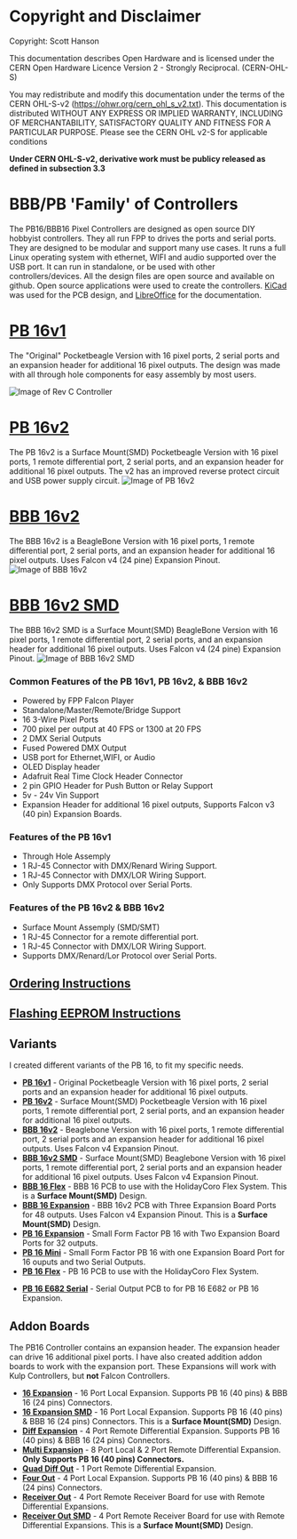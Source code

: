 # Copyright and Disclaimer
Copyright: Scott Hanson

This documentation describes Open Hardware and is licensed under the CERN Open Hardware Licence Version 2 - Strongly Reciprocal. (CERN-OHL-S)

You may redistribute and modify this documentation under the terms of the CERN OHL-S-v2 (https://ohwr.org/cern_ohl_s_v2.txt). This documentation is distributed WITHOUT ANY EXPRESS OR IMPLIED WARRANTY, INCLUDING OF MERCHANTABILITY, SATISFACTORY QUALITY AND FITNESS FOR A PARTICULAR PURPOSE. Please see the CERN OHL v2-S for applicable conditions

**Under CERN OHL-S-v2, derivative work must be publicy released as defined in subsection 3.3**

# BBB/PB 'Family' of Controllers

The PB16/BBB16 Pixel Controllers are designed as open source DIY hobbyist controllers. 
They all run FPP to drives the ports and serial ports. 
They are designed to be modular and support many use cases. It runs a full Linux operating system with ethernet, WIFI and audio supported over the USB port. It can run in standalone, or be used with other controllers/devices. All the design files are open source and available on github. Open source applications were used to create the controllers. [KiCad](http://kicad.org/) was used for the PCB design, and [LibreOffice](https://www.libreoffice.org/) for the documentation.

# [PB 16v1](PB_16v1/README.md)
The "Original" Pocketbeagle Version with 16 pixel ports, 2 serial ports and an expansion header for additional 16 pixel outputs.
The design was made with all through hole components for easy assembly by most users.

![Image of Rev C Controller](https://github.com/computergeek1507/PB_16/raw/master/PB_16_rev_C.jpg)

# [PB 16v2](PB_16v2_SMD/README.md)
The PB 16v2 is a Surface Mount(SMD) Pocketbeagle Version with 16 pixel ports, 1 remote differential port, 2 serial ports, and an expansion header for additional 16 pixel outputs. The v2 has an improved reverse protect circuit and USB power supply circuit.
![Image of PB 16v2](https://github.com/computergeek1507/PB_16/raw/master/PB_16v2_SMD/Real_PB_16v2.jpg)

# [BBB 16v2](BBB_16/README.md)
The BBB 16v2 is a BeagleBone Version with 16 pixel ports, 1 remote differential port, 2 serial ports, and an expansion header for additional 16 pixel outputs. Uses Falcon v4 (24 pine) Expansion Pinout.
![Image of BBB 16v2](https://github.com/computergeek1507/PB_16/raw/master/BBB_16/BBB_16.png)

# [BBB 16v2 SMD](BBB_16_SMD/README.md) 
The BBB 16v2 SMD is a Surface Mount(SMD) BeagleBone Version with 16 pixel ports, 1 remote differential port, 2 serial ports, and an expansion header for additional 16 pixel outputs. Uses Falcon v4 (24 pine) Expansion Pinout.
![Image of BBB 16v2 SMD](https://github.com/computergeek1507/PB_16/raw/master/BBB_16_SMD/BBB_16.png)

### Common Features of the PB 16v1, PB 16v2, & BBB 16v2
* Powered by FPP Falcon Player
* Standalone/Master/Remote/Bridge Support
* 16 3-Wire Pixel Ports
* 700 pixel per output at 40 FPS or 1300 at 20 FPS
* 2 DMX Serial Outputs
* Fused Powered DMX Output
* USB port for Ethernet,WIFI, or Audio
* OLED Display header
* Adafruit Real Time Clock Header Connector
* 2 pin GPIO Header for Push Button or Relay Support
* 5v - 24v Vin Support
* Expansion Header for additional 16 pixel outputs, Supports Falcon v3 (40 pin) Expansion Boards.

### Features of the PB 16v1
* Through Hole Assemply
* 1 RJ-45 Connector with DMX/Renard Wiring Support.
* 1 RJ-45 Connector with DMX/LOR Wiring Support.
* Only Supports DMX Protocol over Serial Ports.

### Features of the PB 16v2 & BBB 16v2
* Surface Mount Assemply (SMD/SMT)
* 1 RJ-45 Connector for a remote differential port.
* 1 RJ-45 Connector with DMX/LOR Wiring Support.
* Supports DMX/Renard/Lor Protocol over Serial Ports.

## [Ordering Instructions](https://github.com/computergeek1507/PB_16/blob/master/JLC_PCB.md)
## [Flashing EEPROM Instructions](https://github.com/computergeek1507/PB_16/blob/master/Flashing_EEPROM.md)

## Variants
I created different variants of the PB 16, to fit my specific needs.
* [**PB 16v1**](PB_16v1/README.md) - Original Pocketbeagle Version with 16 pixel ports, 2 serial ports and an expansion header for additional 16 pixel outputs.
* [**PB 16v2**](PB_16v2_SMD/README.md) - Surface Mount(SMD) Pocketbeagle Version with 16 pixel ports, 1 remote differential port, 2 serial ports, and an expansion header for additional 16 pixel outputs.
* [**BBB 16v2**](BBB_16/README.md) - Beaglebone Version with 16 pixel ports, 1 remote differential port, 2 serial ports and an expansion header for additional 16 pixel outputs. Uses Falcon v4 Expansion Pinout.
* [**BBB 16v2 SMD**](BBB_16_SMD/README.md) - Surface Mount(SMD) Beaglebone Version with 16 pixel ports, 1 remote differential port, 2 serial ports and an expansion header for additional 16 pixel outputs. Uses Falcon v4 Expansion Pinout.
* [**BBB 16 Flex**](BBB_16_Flex/README.md) - BBB 16 PCB to use with the HolidayCoro Flex System. This is a **Surface Mount(SMD)** Design.
* [**BBB 16 Expansion**](BBB_16_Expansion/README.md) - BBB 16v2 PCB with Three Expansion Board Ports for 48 outputs. Uses Falcon v4 Expansion Pinout. This is a **Surface Mount(SMD)** Design.
* [**PB 16 Expansion**](PB_16_Expansion/README.md) - Small Form Factor PB 16 with Two Expansion Board Ports for 32 outputs.
* [**PB 16 Mini**](PB_16_Mini/README.md) - Small Form Factor PB 16 with one Expansion Board Port for 16 ouputs and two Serial Outputs.
* [**PB 16 Flex**](PB_16_Flex/README.md) - PB 16 PCB to use with the HolidayCoro Flex System.
<!--- * [**PB 16 E682**](PB_16_E682/README.md) - Adapter PCB to use a Pocketbeagle with a Sandevice E682. (This is a proof of concept, not designed for extended use)-->
* [**PB 16 E682 Serial**](PB_16_E682_Serial/README.md) - Serial Output PCB to for PB 16 E682 or PB 16 Expansion.

## Addon Boards

The PB16 Controller contains an expansion header. The expansion header can drive 16 additional pixel ports. I have also created addition addon boards to work with the expansion port. These Expansions will work with Kulp Controllers, but **not** Falcon Controllers.

* [**16 Expansion**](16_Expansion/README.md) - 16 Port Local Expansion. Supports PB 16 (40 pins) & BBB 16 (24 pins) Connectors.
* [**16 Expansion SMD**](16_Expansion_SMD/README.md) - 16 Port Local Expansion. Supports PB 16 (40 pins) & BBB 16 (24 pins) Connectors. This is a **Surface Mount(SMD)** Design.
* [**Diff Expansion**](Diff_Expansion/README.md) - 4 Port Remote Differential Expansion. Supports PB 16 (40 pins) & BBB 16 (24 pins) Connectors.
* [**Multi Expansion**](Multi_Expansion/README.md) - 8 Port Local & 2 Port Remote Differential Expansion. **Only Supports PB 16 (40 pins) Connectors.**
* [**Quad Diff Out**](Quad_Diff_Out/README.md) - 1 Port Remote Differential Expansion.
* [**Four Out**](Four_Out/README.md) - 4 Port Local Expansion. Supports PB 16 (40 pins) & BBB 16 (24 pins) Connectors.
* [**Receiver Out**](Receiver_Out/README.md) - 4 Port Remote Receiver Board for use with Remote Differential Expansions.
* [**Receiver Out SMD**](Receiver_Out_SMD/README.md) - 4 Port Remote Receiver Board for use with Remote Differential Expansions. This is a **Surface Mount(SMD)** Design.
